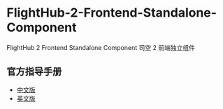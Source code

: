 # FlightHub-2-Frontend-Standalone-Component
FlightHub 2 Frontend Standalone Component 司空 2 前端独立组件

## 官方指导手册
 - [中文版](https://fh.dji.com/user-manual/cn/custom-development/frontend-components/component-introduction.html)
 - [英文版](https://fh.dji.com/user-manual/en/custom-development/frontend-components/component-introduction.html)